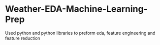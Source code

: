 # Weather-EDA-Machine-Learning-Prep
Used python and python libraries to preform eda, feature engineering and feature reduction  
